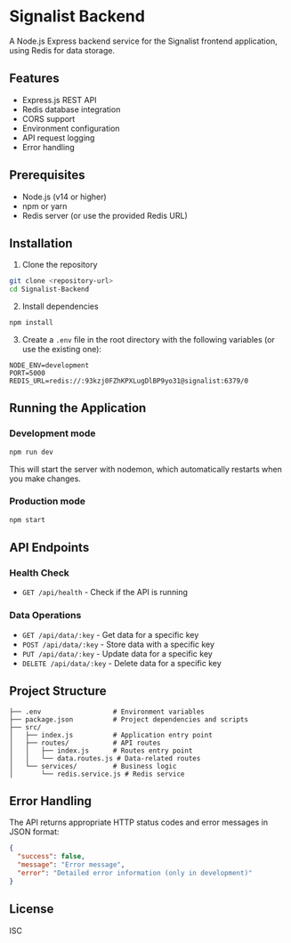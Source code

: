 # Signalist Backend

A Node.js Express backend service for the Signalist frontend application, using Redis for data storage.

## Features

- Express.js REST API
- Redis database integration
- CORS support
- Environment configuration
- API request logging
- Error handling

## Prerequisites

- Node.js (v14 or higher)
- npm or yarn
- Redis server (or use the provided Redis URL)

## Installation

1. Clone the repository

```bash
git clone <repository-url>
cd Signalist-Backend
```

2. Install dependencies

```bash
npm install
```

3. Create a `.env` file in the root directory with the following variables (or use the existing one):

```
NODE_ENV=development
PORT=5000
REDIS_URL=redis://:93kzj0FZhKPXLugDlBP9yo31@signalist:6379/0
```

## Running the Application

### Development mode

```bash
npm run dev
```

This will start the server with nodemon, which automatically restarts when you make changes.

### Production mode

```bash
npm start
```

## API Endpoints

### Health Check

- `GET /api/health` - Check if the API is running

### Data Operations

- `GET /api/data/:key` - Get data for a specific key
- `POST /api/data/:key` - Store data with a specific key
- `PUT /api/data/:key` - Update data for a specific key
- `DELETE /api/data/:key` - Delete data for a specific key

## Project Structure

```
├── .env                  # Environment variables
├── package.json          # Project dependencies and scripts
├── src/
│   ├── index.js          # Application entry point
│   ├── routes/           # API routes
│   │   ├── index.js      # Routes entry point
│   │   └── data.routes.js # Data-related routes
│   └── services/         # Business logic
│       └── redis.service.js # Redis service
```

## Error Handling

The API returns appropriate HTTP status codes and error messages in JSON format:

```json
{
  "success": false,
  "message": "Error message",
  "error": "Detailed error information (only in development)"
}
```

## License

ISC
